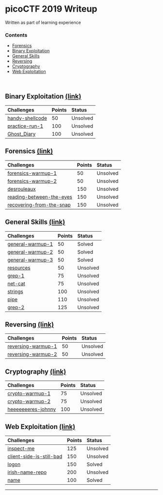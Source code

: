# picoCTF 2019 Writeup

Written as part of learning experience

### Contents

*   [Forensics](#forensics-link)
*   [Binary Exploitation](#binary-exploitation-link)
*   [General Skills](#general-skills-link)
*   [Reversing](#reversing-link)
*   [Cryptography](#cryptography-link)
*   [Web Exploitation](#web-exploitation-link)

<br/>

## Binary Exploitation [(link)](binary-exploitation)

| Challenges                                 | Points     | Status |
|:-------------------------------------------|:-----------|:-------|
| [handy-shellcode](handy-shellcode#name)           | 50        | Unsolved |
| [practice-run-1](practice-run-1#name)           | 100        | Unsolved |
| [Ghost_Diary](Ghost_Diary#name)           | 100        | Unsolved |

## Forensics [(link)](forensics)

| Challenges                                                     | Points | Status |
|:---------------------------------------------------------------|:-------|:-------|
| [forensics-warmup-1](forensics#forensics-warmup-1)             | 50     | Unsolved |
| [forensics-warmup-2](forensics#forensics-warmup-2)             | 50     | Unsolved |
| [desrouleaux](forensics#desrouleaux)                           | 150    | Unsolved |
| [reading-between-the-eyes](forensics#reading-between-the-eyes) | 150    | Unsolved |
| [recovering-from-the-snap](forensics#recovering-from-the-snap) | 150    | Unsolved |

## General Skills [(link)](general-skills)

| Challenges                                        | Points     | Status |
|:--------------------------------------------------|:-----------|:-------|
| [general-warmup-1](general-skills#general-warmup-1)           | 50         | Solved |
| [general-warmup-2](general-skills#general-warmup-2)           | 50         | Solved |
| [general-warmup-3](general-skills#general-warmup-3)           | 50         | Solved |
| [resources](general-skills#resources)             | 50         | Unsolved |
| [grep-1](general-skills#grep-1)                   | 75         | Unsolved |
| [net-cat](general-skills#net-cat)                 | 75         | Unsolved |
| [strings](general-skills#strings)                 | 100        | Unsolved |
| [pipe](general-skills#pipe)                       | 110        | Unsolved |
| [grep-2](general-skills#grep-2)                   | 125        | Unsolved |

## Reversing [(link)](reversing)

| Challenges                                  | Points     | Status |
|:--------------------------------------------|:-----------|:-------|
| [reversing-warmup-1](reversing#reversing-warmup-1)       | 50         | Unsolved |
| [reversing-warmup-2](reversing#reversing-warmup-2)       | 50         | Unsolved |

## Cryptography [(link)](cryptography)

| Challenges                                                | Points     | Status   |
|:----------------------------------------------------------|:-----------|:---------|
| [crypto-warmup-1](cryptography#crypto-warmup-1)           | 75         | Unsolved   |
| [crypto-warmup-2](cryptography#crypto-warmup-2)           | 75         | Unsolved   |
| [heeeeeeeres-johnny](cryptography#heeeeeeeres-johnny)     | 100        | Unsolved |

## Web Exploitation [(link)](web-exploitation)

| Challenges                                                            | Points | Status |
|:----------------------------------------------------------------------|:-------|:-------|
| [inspect-me](web-exploitation#inspect-me)                             | 125    | Unsolved |
| [client-side-is-still-bad](web-exploitation#client-side-is-still-bad) | 150    | Unsolved |
| [logon](web-exploitation#logon)           | 150        | Solved |
| [irish-name-repo](web-exploitation#irish-name-repo)             | 200        | Unsolved |
| [name](web-exploitation#name)             | 100        | Solved |

- - -

